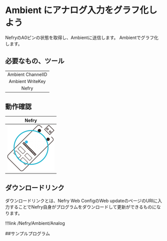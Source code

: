 # Ambient にアナログ入力をグラフ化しよう

NefryのA0ピンの状態を取得し、Ambientに送信します。
Ambientでグラフ化します。

## 必要なもの、ツール

<!-- 表 -->
||
|:---:|
|Ambient ChannelID|
|Ambient WriteKey|
|Nefry|

## 動作確認

|Nefry|
|:---:|
|![NefryOK](/img/ic/nefry-ok.png)|

## ダウンロードリンク
ダウンロードリンクとは、Nefry Web ConfigのWeb updateのページのURIに入力することでNefry自身がプログラムをダウンロードして更新ができるものになります。

!!!link
	/Nefry/Ambient/Analog



##サンプルプログラム

<!-- 接続例があればなおよい -->

<!-- gh-pages以下の部分を変更してください。 -->
<script src="http://gist-it.appspot.com/github/Nefry-Community/ProgramMaster/blob/gh-pages/Nefry/Ambient/Analog.ino">
</script>


